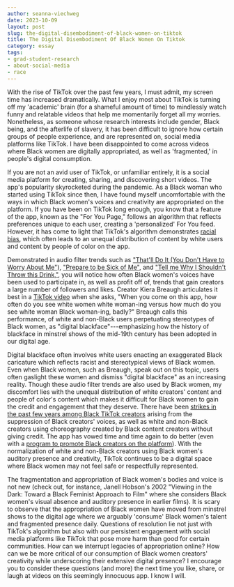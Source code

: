 ```yaml
---
author: seanna-viechweg
date: 2023-10-09
layout: post
slug: the-digital-disembodiment-of-black-women-on-tiktok
title: The Digital Disembodiment Of Black Women On Tiktok
category: essay
tags:
- grad-student-research
- about-social-media
- race
---
```


With the rise of TikTok over the past few years, I must admit, my screen time has increased dramatically. What I enjoy most about TikTok is turning off my 'academic' brain (for a shameful amount of time) to mindlessly watch funny and relatable videos that help me momentarily forget all my worries. Nonetheless, as someone whose research interests include gender, Black being, and the afterlife of slavery, it has been difficult to ignore how certain groups of people experience, and are represented on, social media platforms like TikTok. I have been disappointed to come across videos where Black women are digitally appropriated, as well as 'fragmented,' in people's digital consumption.

If you are not an avid user of TikTok, or unfamiliar entirely, it is a social media platform for creating, sharing, and discovering short videos. The app's popularity skyrocketed during the pandemic. As a Black woman who started using TikTok since then, I have found myself uncomfortable with the ways in which Black women's voices and creativity are appropriated on the platform. If you have been on TikTok long enough, you know that a feature of the app, known as the "For You Page," follows an algorithm that reflects preferences unique to each user, creating a 'personalized' For You feed. However, it has come to light that TikTok's algorithm demonstrates [racial bias](https://www.nbcnews.com/news/us-news/tiktok-algorithm-prevents-user-declaring-support-black-lives-matter-n1273413), which often leads to an unequal distribution of content by white users and content by people of color on the app.

Demonstrated in audio filter trends such as ["That'll Do It (You Don't Have to Worry About Me")](https://www.tiktok.com/music/original-sound-7054992750575749889?is_from_webapp=1&sender_device=pc), ["Prepare to be Sick of Me"](https://www.tiktok.com/music/ORIGINAL-SOUND-BY-KYM-JENKINS-7063984022652914478?is_from_webapp=1&sender_device=pc), and ["Tell me Why I Shouldn't Throw this Drink,"](https://www.tiktok.com/music/use-if-you-stan-cupcakke-7035753640883440430?is_from_webapp=1&sender_device=pc), you will notice how often Black women's voices have been used to participate in, as well as profit off of, trends that gain creators a large number of followers and likes. Creator Kiera Breaugh articulates it best in a [TikTok video](https://www.tiktok.com/@kierabreaugh/video/7016095772542242053) when she asks, "When you come on this app, how often do you see white women white woman-ing versus how much do you see white woman Black woman-ing, badly?" Breaugh calls this performance, of white and non-Black users perpetuating stereotypes of Black women, as "digital blackface"---emphasizing how the history of blackface in minstrel shows of the mid-19th century has been adopted in our digital age.

Digital blackface often involves white users enacting an exaggerated Black caricature which reflects racist and stereotypical views of Black women. Even when Black women, such as Breaugh, speak out on this topic, users often gaslight these women and dismiss "digital blackface" as an increasing reality. Though these audio filter trends are also used by Black women, my discomfort lies with the unequal distribution of white creators' content and people of color's content which makes it difficult for Black women to gain the credit and engagement that they deserve. There have been [strikes in the past few years among Black TikTok creators](https://www.nbcnews.com/pop-culture/pop-culture-news/give-credit-where-it-s-due-tiktoker-speaks-out-about-n1272287) arising from the suppression of Black creators' voices, as well as white and non-Black creators using choreography created by Black content creators without giving credit. The app has vowed time and time again to do better (even with a [program to promote Black creators on the platform](https://www.nbcnews.com/pop-culture/pop-culture-news/tiktok-launches-program-support-black-creatives-n1254110)). With the normalization of white and non-Black creators using Black women's auditory presence and creativity, TikTok continues to be a digital space where Black women may not feel safe or respectfully represented.

The fragmentation and appropriation of Black women's bodies and voice is not new (check out, for instance, Janell Hobson's 2002 "Viewing in the Dark: Toward a Black Feminist Approach to Film" where she considers Black women's visual absence and auditory presence in earlier films). It is scary to observe that the appropriation of Black women have moved from minstrel shows to the digital age where we arguably 'consume' Black women's talent and fragmented presence daily. Questions of resolution lie not just with TikTok's algorithm but also with our persistent engagement with social media platforms like TikTok that pose more harm than good for certain communities. How can we interrupt legacies of appropriation online? How can we be more critical of our consumption of Black women creators' creativity while underscoring their extensive digital presence? I encourage you to consider these questions (and more) the next time you like, share, or laugh at videos on this seemingly innocuous app. I know I will.